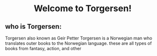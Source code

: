 <h1 align="center"> Welcome to Torgersen! </h1>

## who is Torgersen:
Torgersen also known as Geir Petter Torgersen is a Norwegian man who translates outer books to the Norwegian language.
these are all types of books from fantasy, action, and other  